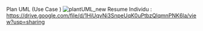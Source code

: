 Plan UML (Use Case ) ![plantUML_new](https://github.com/user-attachments/assets/07444ff0-3472-463e-9d25-3907baef7774)
Resume Individu : https://drive.google.com/file/d/1HiUqvNi3SnpeUqK0uPtbzQlqmnPNK6la/view?usp=sharing
